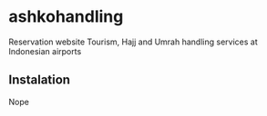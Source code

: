 # ashkohandling

Reservation website Tourism, Hajj and Umrah handling services at Indonesian airports

## Instalation
Nope